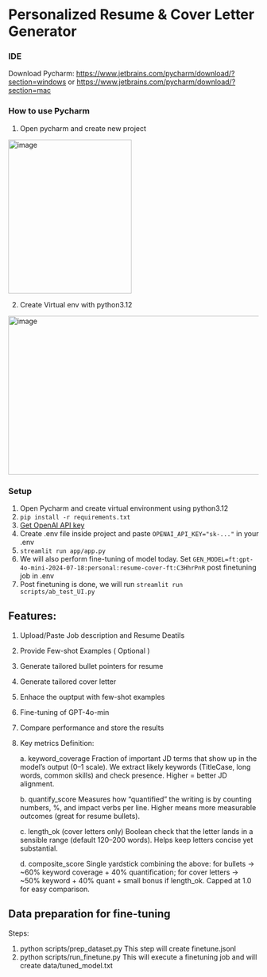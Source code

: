 # Personalized Resume & Cover Letter Generator

### IDE 
Download Pycharm: https://www.jetbrains.com/pycharm/download/?section=windows or https://www.jetbrains.com/pycharm/download/?section=mac 

### How to use Pycharm
1. Open pycharm and create new project
 <img width="248" height="310" alt="image" src="https://github.com/user-attachments/assets/bddc76a3-f0b5-4c47-b74d-2a6be0dff2c9" />

2. Create Virtual env with python3.12
<img width="637" height="320" alt="image" src="https://github.com/user-attachments/assets/a338e946-785d-4caa-9d2e-6beb5a93a6b9" />


### Setup
1. Open Pycharm and create virtual environment using python3.12
2. `pip install -r requirements.txt`
3. [Get OpenAI API key](https://platform.openai.com/)
4. Create .env file inside project and paste `OPENAI_API_KEY="sk-..."` in your .env
5. `streamlit run app/app.py`
6. We will also perform fine-tuning of model today. Set `GEN_MODEL=ft:gpt-4o-mini-2024-07-18:personal:resume-cover-ft:C3HhrPnR` post finetuning job in .env
6. Post finetuning is done, we will run `streamlit run scripts/ab_test_UI.py`
   
## Features:
1. Upload/Paste Job description and Resume Deatils
2. Provide Few-shot Examples ( Optional )
3. Generate tailored bullet pointers for resume
4. Generate tailored cover letter
5. Enhace the ouptput with few-shot examples
6. Fine-tuning of GPT-4o-min
7. Compare performance and store the results
8. Key metrics Definition:
   
   a. keyword_coverage
  Fraction of important JD terms that show up in the model’s output (0–1 scale). We extract likely keywords (TitleCase, long words, common skills) and check presence. Higher = better JD alignment.
  
   b. quantify_score
  Measures how “quantified” the writing is by counting numbers, %, and impact verbs per line. Higher means more measurable outcomes (great for resume bullets).
  
   c. length_ok (cover letters only)
  Boolean check that the letter lands in a sensible range (default 120–200 words). Helps keep letters concise yet substantial.
  
   d. composite_score
  Single yardstick combining the above: for bullets → ~60% keyword coverage + 40% quantification; for cover letters → ~50% keyword + 40% quant + small bonus if length_ok. Capped at 1.0 for easy comparison.
   
## Data preparation for fine-tuning
Steps: 
1. python scripts/prep_dataset.py
This step will create finetune.jsonl
2. python scripts/run_finetune.py
This will execute a finetuning job and will create data/tuned_model.txt
